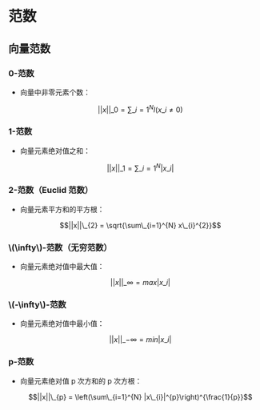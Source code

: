 <script type="text/javascript" src="http://cdn.mathjax.org/mathjax/latest/MathJax.js?config=default"></script>

# 范数

## 向量范数

### 0-范数

- 向量中非零元素个数：

	$$||x||\_{0} = \sum\_{i=1}^{N}I(x\_{i} \neq 0)$$

### 1-范数

- 向量元素绝对值之和：

	$$||x||\_{1} = \sum\_{i=1}^{N}|x\_{i}|$$

### 2-范数（Euclid 范数）

- 向量元素平方和的平方根：

	$$||x||\_{2} = \sqrt{\sum\_{i=1}^{N} x\_{i}^{2}}$$

### \\(\infty\\)-范数（无穷范数）

- 向量元素绝对值中最大值：

	$$||x||\_{\infty} = max|x\_{i}|$$

### \\(-\infty\\)-范数

- 向量元素绝对值中最小值：

	$$||x||\_{-\infty} = min|x\_{i}|$$

### p-范数

- 向量元素绝对值 p 次方和的 p 次方根：

	$$||x||\_{p} = \left(\sum\_{i=1}^{N} |x\_{i}|^{p}\right)^{\frac{1}{p}}$$